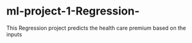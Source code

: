 # ml-project-1-Regression-
This Regression project predicts the health care premium based on the inputs

